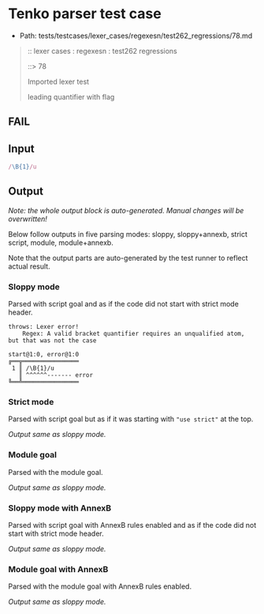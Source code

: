 # Tenko parser test case

- Path: tests/testcases/lexer_cases/regexesn/test262_regressions/78.md

> :: lexer cases : regexesn : test262 regressions
>
> ::> 78
>
> Imported lexer test
>
> leading quantifier with flag

## FAIL

## Input

`````js
/\B{1}/u
`````

## Output

_Note: the whole output block is auto-generated. Manual changes will be overwritten!_

Below follow outputs in five parsing modes: sloppy, sloppy+annexb, strict script, module, module+annexb.

Note that the output parts are auto-generated by the test runner to reflect actual result.

### Sloppy mode

Parsed with script goal and as if the code did not start with strict mode header.

`````
throws: Lexer error!
    Regex: A valid bracket quantifier requires an unqualified atom, but that was not the case

start@1:0, error@1:0
╔══╦════════════════
 1 ║ /\B{1}/u
   ║ ^^^^^^------- error
╚══╩════════════════

`````

### Strict mode

Parsed with script goal but as if it was starting with `"use strict"` at the top.

_Output same as sloppy mode._

### Module goal

Parsed with the module goal.

_Output same as sloppy mode._

### Sloppy mode with AnnexB

Parsed with script goal with AnnexB rules enabled and as if the code did not start with strict mode header.

_Output same as sloppy mode._

### Module goal with AnnexB

Parsed with the module goal with AnnexB rules enabled.

_Output same as sloppy mode._
